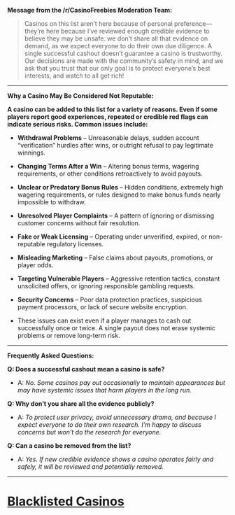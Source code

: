 **Message from the /r/CasinoFreebies Moderation Team:**  
         
> Casinos on this list aren’t here because of personal preference—they’re here because I’ve reviewed enough credible evidence to believe they may be unsafe. we don’t share all that evidence on demand, as we expect everyone to do their own due diligence. A single successful cashout doesn’t guarantee a casino is trustworthy. Our decisions are made with the community’s safety in mind, and we ask that you trust that our only goal is to protect everyone’s best interests, and watch to all get rich!      
      
---      
      
**Why a Casino May Be Considered Not Reputable:**    
      
**A casino can be added to this list for a variety of reasons. Even if some players report good experiences, repeated or credible red flags can indicate serious risks. Common issues include:**    
    
- **Withdrawal Problems** – Unreasonable delays, sudden account “verification” hurdles after wins, or outright refusal to pay legitimate winnings.        
- **Changing Terms After a Win** – Altering bonus terms, wagering requirements, or other conditions retroactively to avoid payouts.        
- **Unclear or Predatory Bonus Rules** – Hidden conditions, extremely high wagering requirements, or rules designed to make bonus funds nearly impossible to withdraw.        
- **Unresolved Player Complaints** – A pattern of ignoring or dismissing customer concerns without fair resolution.        
- **Fake or Weak Licensing** – Operating under unverified, expired, or non-reputable regulatory licenses.        
- **Misleading Marketing** – False claims about payouts, promotions, or player odds.        
- **Targeting Vulnerable Players** – Aggressive retention tactics, constant unsolicited offers, or ignoring responsible gambling requests.        
- **Security Concerns** – Poor data protection practices, suspicious payment processors, or lack of secure website encryption.        
      
- These issues can exist even if a player manages to cash out successfully once or twice. A single payout does not erase systemic problems or remove long-term risk.      
    
---      
      
**Frequently Asked Questions:**      
      
**Q: Does a successful cashout mean a casino is safe?**        
- A: *No. Some casinos pay out occasionally to maintain appearances but may have systemic issues that harm players in the long run.*        
      
      
**Q: Why don’t you share all the evidence publicly?**        
- A: *To protect user privacy, avoid unnecessary drama, and because I expect everyone to do their own research. I’m happy to discuss concerns but won’t do the research for everyone.*        
      
      
**Q: Can a casino be removed from the list?**      
- A: *Yes. If new credible evidence shows a casino operates fairly and safely, it will be reviewed and potentially removed.*    
    
---    
    
# [Blacklisted Casinos](https://www.reddit.com/r/CasinoFreebies/wiki/blacklisted_casinos/the_list)